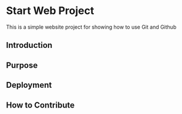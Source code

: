 # Start Web Project

This is a simple website project for
showing how to use Git and Github

## Introduction

## Purpose

## Deployment

## How to Contribute